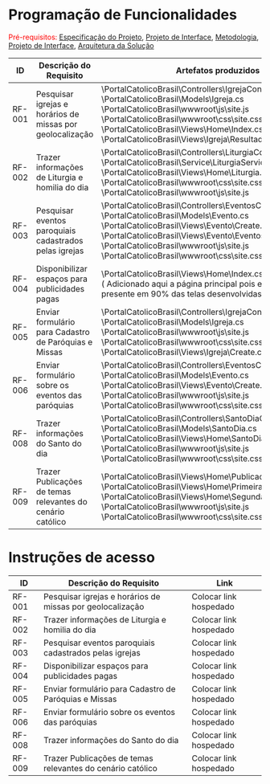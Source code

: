 # Programação de Funcionalidades

<span style="color:red">Pré-requisitos: <a href="2-Especificação do Projeto.md"> Especificação do Projeto</a></span>, <a href="3-Projeto de Interface.md"> Projeto de Interface</a>, <a href="4-Metodologia.md"> Metodologia</a>, <a href="3-Projeto de Interface.md"> Projeto de Interface</a>, <a href="5-Arquitetura da Solução.md"> Arquitetura da Solução</a>

<!--Implementação do sistema descrita por meio dos requisitos funcionais e/ou não funcionais. Nesta seção, é essencial relacionar os requisitos atendidos com os artefatos criados (código fonte) e com o(s) responsável(is) pelo desenvolvimento de cada artefato a cada etapa. Nesta seção também deverão ser apresentadas, se necessário, as instruções para acesso e verificação da **implementação que deve estar funcional no ambiente de hospedagem obrigatoriamente a partir da Etapa 03**.

Por exemplo: a tabela a seguir deverá ser preenchida considerando os artefatos desenvolvidos.-->

|ID    | Descrição do Requisito  | Artefatos produzidos | Alunos(as) responsáveis |
|------|-----------------------------------------|----|----|
|RF-001| Pesquisar igrejas e horários de missas por geolocalização| \PortalCatolicoBrasil\Controllers\IgrejaController.cs<br>\PortalCatolicoBrasil\Models\Igreja.cs<br>\PortalCatolicoBrasil\wwwroot\js\site.js<br>\PortalCatolicoBrasil\wwwroot\css\site.css<br>\PortalCatolicoBrasil\Views\Home\Index.cshtml<br>\PortalCatolicoBrasil\Views\Igreja\ResultadoPesquisa.cshtml  | Paulo Carvalho e João Leite|
|RF-002| Trazer informações de Liturgia e homilia do dia| \PortalCatolicoBrasil\Controllers\LiturgiaController.cs<br>\PortalCatolicoBrasil\Service\LiturgiaService.cs<br>\PortalCatolicoBrasil\Views\Home\Liturgia.cshtml<br>\PortalCatolicoBrasil\wwwroot\css\site.css<br>\PortalCatolicoBrasil\wwwroot\js\site.js | Paulo Carvalho |
|RF-003| Pesquisar eventos paroquiais cadastrados pelas igrejas | \PortalCatolicoBrasil\Controllers\EventosController.cs<br>\PortalCatolicoBrasil\Models\Evento.cs<br>\PortalCatolicoBrasil\Views\Evento\Create.cshtml<br>\PortalCatolicoBrasil\Views\Evento\Eventos.cshtml<br>\PortalCatolicoBrasil\wwwroot\js\site.js<br>\PortalCatolicoBrasil\wwwroot\css\site.css | Estevão Silva e Gabriel Silva |
|RF-004| Disponibilizar espaços para publicidades pagas | \PortalCatolicoBrasil\Views\Home\Index.cshtml<br>( Adicionado aqui a página principal pois este requisito está presente em 90% das telas desenvolvidas )  | Todos |
|RF-005| Enviar formulário para Cadastro de Paróquias e Missas | \PortalCatolicoBrasil\Controllers\IgrejaController.cs<br>\PortalCatolicoBrasil\Models\Igreja.cs<br>\PortalCatolicoBrasil\wwwroot\js\site.js<br>\PortalCatolicoBrasil\wwwroot\css\site.css<br>\PortalCatolicoBrasil\Views\Igreja\Create.cshtml  | Paulo Carvalho e João Leite |
|RF-006| Enviar formulário sobre os eventos das paróquias| \PortalCatolicoBrasil\Controllers\EventosController.cs<br>\PortalCatolicoBrasil\Models\Evento.cs<br>\PortalCatolicoBrasil\Views\Evento\Create.cshtml<br>\PortalCatolicoBrasil\wwwroot\js\site.js<br>\PortalCatolicoBrasil\wwwroot\css\site.css  | Estevão Silva e Gabriel Silva  |
|RF-008| Trazer informações do Santo do dia| \PortalCatolicoBrasil\Controllers\SantoDiaController.cs<br>\PortalCatolicoBrasil\Models\SantoDia.cs<br>\PortalCatolicoBrasil\Views\Home\SantoDia.cshtml<br>\PortalCatolicoBrasil\wwwroot\js\site.js<br>\PortalCatolicoBrasil\wwwroot\css\site.css | Tobias Domingos |
|RF-009| Trazer Publicações de temas relevantes do cenário católico| \PortalCatolicoBrasil\Views\Home\Publicacoes.cshtml<br>\PortalCatolicoBrasil\Views\Home\PrimeiraPublicacao.cshtml<br>\PortalCatolicoBrasil\Views\Home\SegundaPublicacao.cshtml<br>\PortalCatolicoBrasil\wwwroot\js\site.js<br>\PortalCatolicoBrasil\wwwroot\css\site.css | Thainá Bernardes |



# Instruções de acesso

|ID    | Descrição do Requisito  | Link |
|------|-----------------------------------------|----|
|RF-001| Pesquisar igrejas e horários de missas por geolocalização| Colocar link hospedado  | 
|RF-002| Trazer informações de Liturgia e homilia do dia| Colocar link hospedado | 
|RF-003| Pesquisar eventos paroquiais cadastrados pelas igrejas | Colocar link hospedado  | 
|RF-004| Disponibilizar espaços para publicidades pagas | Colocar link hospedado  | 
|RF-005| Enviar formulário para Cadastro de Paróquias e Missas | Colocar link hospedado  | 
|RF-006| Enviar formulário sobre os eventos das paróquias| Colocar link hospedado  | 
|RF-008| Trazer informações do Santo do dia| Colocar link hospedado | 
|RF-009| Trazer Publicações de temas relevantes do cenário católico| Colocar link hospedado |


<!--Não deixe de informar o link onde a aplicação estiver disponível para acesso (por exemplo: https://adota-pet.herokuapp.com/src/index.html).

Se houver usuário de teste, o login e a senha também deverão ser informados aqui (por exemplo: usuário - admin / senha - admin).

O link e o usuário/senha descritos acima são apenas exemplos de como tais informações deverão ser apresentadas.

> **Links Úteis**:
>
> - [Trabalhando com HTML5 Local Storage e JSON](https://www.devmedia.com.br/trabalhando-com-html5-local-storage-e-json/29045)
> - [JSON Tutorial](https://www.w3resource.com/JSON)
> - [JSON Data Set Sample](https://opensource.adobe.com/Spry/samples/data_region/JSONDataSetSample.html)
> - [JSON - Introduction (W3Schools)](https://www.w3schools.com/js/js_json_intro.asp)
> - [JSON Tutorial (TutorialsPoint)](https://www.tutorialspoint.com/json/index.htm)
-->
